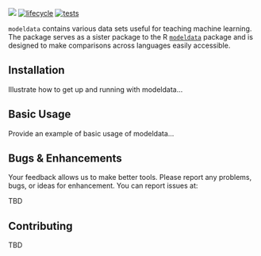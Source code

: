 <!-- badges: start -->
![](https://img.shields.io/badge/version-0.1.0-blue.svg)
[![lifecycle](https://img.shields.io/badge/lifecycle-experimental-orange.svg)](https://www.tidyverse.org/lifecycle/#experimental)
[![tests](https://github.com/bradleyboehmke/modeldata/actions/workflows/package-ci.yaml/badge.svg)](https://github.com/bradleyboehmke/modeldata/actions)
<!-- badges: end -->

`modeldata` contains various data sets useful for teaching machine learning. The package serves as a sister package to the R [`modeldata`](https://github.com/tidymodels/modeldata) package and is designed to make comparisons across languages easily accessible.

## Installation

Illustrate how to get up and running with modeldata...

## Basic Usage

Provide an example of basic usage of modeldata...

## Bugs & Enhancements

Your feedback allows us to make better tools. Please report any problems, bugs, or ideas for enhancement. You can report issues at:

TBD

## Contributing

TBD
